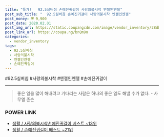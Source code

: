 ```yaml
--- 
title: "특가!   92.5실버침 손예진귀걸이 사랑의불시착 엔젤인엔젤" 
post_sub_title: "  92.5실버침 손예진귀걸이 사랑의불시착 엔젤인엔젤" 
post_money: ₩ 9,900 
post_date: 2020.02.01 
post_img_url: https://static.coupangcdn.com/image/vendor_inventory/28db/2077e2f36f559b0a1ccb806c8fa8c68e8e5d8fcdb339a41c329d75f30348.jpg 
post_link_url: https://coupa.ng/bnQm9n 
categories: 
  - vendor_inventory 
tags: 
  - 92.5실버침 
  - 사랑의불시착 
  - 엔젤인엔젤 
  - 손예진귀걸이 
--- 
```

  #92.5실버침 #사랑의불시착 #엔젤인엔젤 #손예진귀걸이 
<hr> 

> 좋은 일을 많이 해내려고 기다리는 사람은 하나의 좋은 일도 해낼 수가 없다. - 사무엘 존슨 


### POWER LINK

* <a href="https://blog.naver.com/santokki14/221792955354" target="_blank">생활 / 사랑의불시착손예진귀걸이 베스트 ~13위</a>
* <a href="https://blog.naver.com/santokki14/221792851726" target="_blank">생활 / 손예진귀걸이 베스트 ~21위</a>
